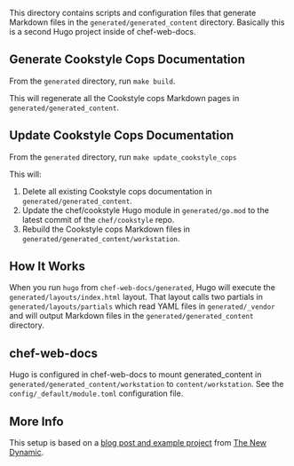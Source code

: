This directory contains scripts and configuration files that generate Markdown files in the `generated/generated_content` directory. Basically this is a second Hugo project inside of chef-web-docs.

## Generate Cookstyle Cops Documentation

From the `generated` directory, run `make build`.

This will regenerate all the Cookstyle cops Markdown pages in `generated/generated_content`.

## Update Cookstyle Cops Documentation

From the `generated` directory, run `make update_cookstyle_cops`

This will:
1. Delete all existing Cookstyle cops documentation in `generated/generated_content`.
2. Update the chef/cookstyle Hugo module in `generated/go.mod` to the latest commit of the `chef/cookstyle` repo.
3. Rebuild the Cookstyle cops Markdown files in `generated/generated_content/workstation`.

## How It Works

When you run `hugo` from `chef-web-docs/generated`, Hugo will execute the `generated/layouts/index.html` layout. That layout calls two partials in `generated/layouts/partials` which read YAML files in `generated/_vendor` and will output Markdown files in the `generated/generated_content` directory.

## chef-web-docs

Hugo is configured in chef-web-docs to mount generated_content in `generated/generated_content/workstation` to `content/workstation`. See the `config/_default/module.toml` configuration file.

## More Info

This setup is based on a [blog post and example project](https://www.thenewdynamic.com/article/toward-using-a-headless-cms-with-hugo-part-2-building-from-remote-api/) from [The New Dynamic](https://www.thenewdynamic.com).
